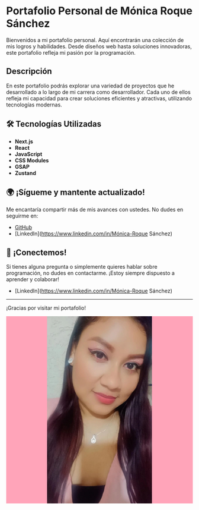 # Portafolio Personal de Mónica Roque Sánchez

Bienvenidos a mi portafolio personal. Aquí encontrarán una colección de mis logros y habilidades. Desde diseños web hasta soluciones innovadoras, este portafolio refleja mi pasión por la programación.

## Descripción 

En este portafolio podrás explorar una variedad de proyectos que he desarrollado a lo largo de mi carrera como desarrollador. Cada uno de ellos refleja mi capacidad para crear soluciones eficientes y atractivas, utilizando tecnologías modernas.

## 🛠️ Tecnologías Utilizadas

- **Next.js**  
- **React**  
- **JavaScript**
- **CSS Modules**  
- **GSAP**  
- **Zustand**  

## 🌍 ¡Sígueme y mantente actualizado!

Me encantaría compartir más de mis avances con ustedes. No dudes en seguirme en:

- [GitHub](https://github.com/monywy)  
- [LinkedIn](https://www.linkedin.com/in/Mónica-Roque Sánchez)

## 🤝 ¡Conectemos!

Si tienes alguna pregunta o simplemente quieres hablar sobre programación, no dudes en contactarme. ¡Estoy siempre dispuesto a aprender y colaborar!

- [LinkedIn](https://www.linkedin.com/in/Mónica-Roque Sánchez)

---

¡Gracias por visitar mi portafolio!

![Mi Foto](./public/image.jpg)
